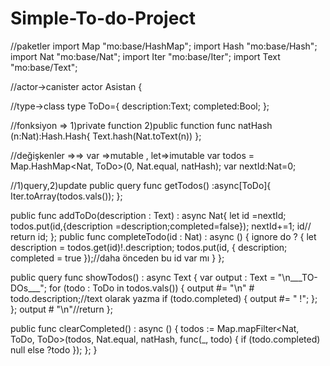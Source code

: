# Simple-To-do-Project

//paketler
import Map "mo:base/HashMap";
import Hash "mo:base/Hash";
import Nat "mo:base/Nat";
import Iter "mo:base/Iter";
import Text "mo:base/Text";

//actor->canister
actor Asistan {

  //type->class
type ToDo={
    description:Text;
    completed:Bool;
};

 
//fonksiyon =>  1)private function 2)public function
func natHash (n:Nat):Hash.Hash{
  Text.hash(Nat.toText(n))
};

//değişkenler =>=>    var =>mutable , let=>imutable
var todos = Map.HashMap<Nat, ToDo>(0, Nat.equal, natHash);
var nextId:Nat=0;


//1)query,2)update
public query func getTodos() :async[ToDo]{
  Iter.toArray(todos.vals());
};

public func addToDo(description : Text) : async Nat{
  let id =nextId;
  todos.put(id,{description =description;completed=false});
  nextId+=1;
  id// return id;
};
 public func completeTodo(id : Nat) : async () {
    ignore do ? {
      let description = todos.get(id)!.description;
      todos.put(id, { description; completed = true });//daha önceden bu id var mı
    }
  };

  public query func showTodos() : async Text {
    var output : Text = "\n___TO-DOs___";
    for (todo : ToDo in todos.vals()) {
      output #= "\n" # todo.description;//text olarak yazma
      if (todo.completed) { output #= " !"; };
    };
    output # "\n"//return 
  };

  public func clearCompleted() : async () {
    todos := Map.mapFilter<Nat, ToDo, ToDo>(todos, Nat.equal, natHash, 
              func(_, todo) { if (todo.completed) null else ?todo });
  };
}
